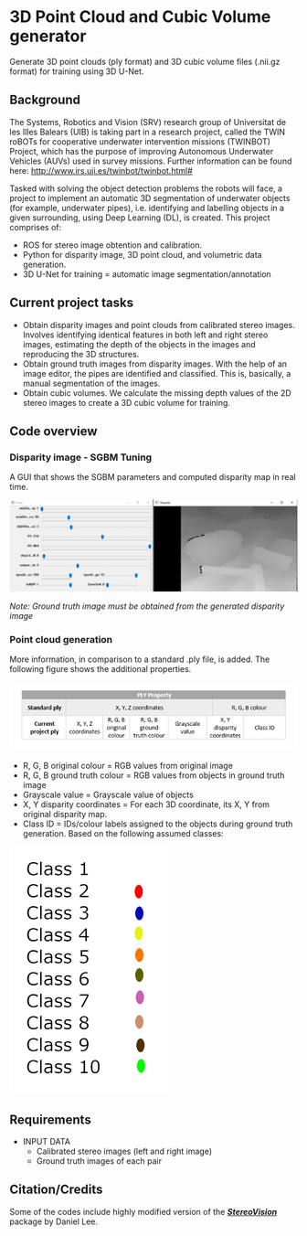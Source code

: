 # 3D Point Cloud and Cubic Volume generator
 Generate 3D point clouds (ply format) and 3D cubic volume files (.nii.gz format) for training using 3D U-Net.
## Background
 The Systems, Robotics and Vision (SRV) research group of Universitat de les Illes Balears (UIB) is taking part in a research project, called the TWIN roBOTs for cooperative underwater intervention missions (TWINBOT) Project, which has the purpose of improving Autonomous Underwater Vehicles (AUVs) used in survey missions. Further information can be found here: http://www.irs.uji.es/twinbot/twinbot.html#

Tasked with solving the object detection problems the robots will face, a project to implement an automatic 3D segmentation of underwater objects (for example, underwater pipes), i.e. identifying and labelling objects in a given surrounding, using Deep Learning (DL), is created.
This project comprises of:
- ROS for stereo image obtention and calibration.
- Python for disparity image, 3D point cloud, and volumetric data generation.
- 3D U-Net for training = automatic image segmentation/annotation

## Current project tasks
- Obtain disparity images and point clouds from calibrated stereo images.
Involves identifying identical features in both left and right stereo images, estimating the depth of the objects in the images and reproducing the 3D structures.
- Obtain ground truth images from disparity images.
With the help of an image editor, the pipes are identified and classified. This is, basically, a manual segmentation of the images.
- Obtain cubic volumes.
We calculate the missing depth values of the 2D stereo images to create a 3D cubic volume for training.

## Code overview 
### Disparity image - SGBM Tuning
A GUI that shows the SGBM parameters and computed disparity map in real time.

![alt text](https://github.com/pio-codes/3D-Point-Cloud-and-Cubic-Volume-generator/blob/master/gui.PNG?raw=true)

*Note: Ground truth image must be obtained from the generated disparity image*

### Point cloud generation
More information, in comparison to a standard .ply file, is added. The following figure shows the additional properties.

![alt text](https://github.com/pio-codes/3D-Point-Cloud-and-Cubic-Volume-generator/blob/master/ply.png?raw=true)

- R, G, B original colour = RGB values from original image
- R, G, B ground truth colour = RGB values from objects in ground truth image
- Grayscale value = Grayscale value of objects
- X, Y disparity coordinates = For each 3D coordinate, its X, Y from original disparity map.
- Class ID = IDs/colour labels assigned to the objects during ground truth generation. Based on the following assumed classes:

![alt text](https://github.com/pio-codes/3D-Point-Cloud-and-Cubic-Volume-generator/blob/master/colourmap.png?raw=true)
## Requirements
- INPUT DATA
  - Calibrated stereo images (left and right image)
  - Ground truth images of each pair
 
 ## Citation/Credits
 Some of the codes include highly modified version of the [***StereoVision***](https://github.com/erget/StereoVision) package by Daniel Lee.
